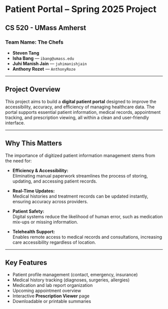 # Patient Portal – Spring 2025 Project  

## CS 520 - UMass Amherst

### Team Name: The Chefs

- **Steven Tang**  
- **Isha Bang** — `ibang@umass.edu`  
- **Juhi Manish Jain** — `juhimanishjain`  
- **Anthony Rozet** — `AnthonyRoze`

---

## Project Overview

This project aims to build a **digital patient portal** designed to improve the accessibility, accuracy, and efficiency of managing healthcare data. The portal supports essential patient information, medical records, appointment tracking, and prescription viewing, all within a clean and user-friendly interface.

---

## Why This Matters

The importance of digitized patient information management stems from the need for:

- **Efficiency & Accessibility:**  
  Eliminating manual paperwork streamlines the process of storing, updating, and accessing patient records.

- **Real-Time Updates:**  
  Medical histories and treatment records can be updated instantly, ensuring accuracy across providers.

- **Patient Safety:**  
  Digital systems reduce the likelihood of human error, such as medication mix-ups or missing information.

- **Telehealth Support:**  
  Enables remote access to medical records and consultations, increasing care accessibility regardless of location.

---

## Key Features

- Patient profile management (contact, emergency, insurance)
- Medical history tracking (diagnoses, surgeries, allergies)
- Medication and lab report organization
- Upcoming appointment overview
- Interactive **Prescription Viewer** page
- Downloadable or printable summaries





